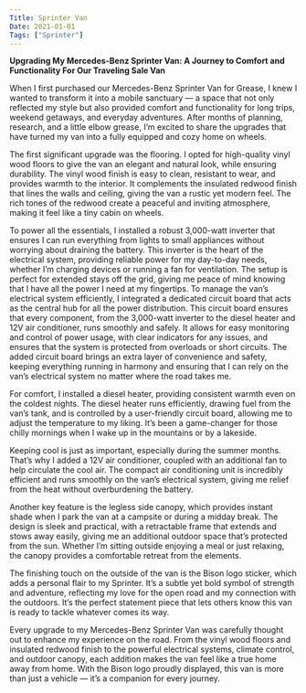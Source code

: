 ```yaml
---
Title: Sprinter Van
Date: 2021-01-01
Tags: ["Sprinter"]
---
```


**Upgrading My Mercedes-Benz Sprinter Van: A Journey to Comfort and Functionality For Our Traveling Sale Van**

When I first purchased our Mercedes-Benz Sprinter Van for Grease, I knew I wanted to transform it into a mobile sanctuary — a space that not only reflected my style but also provided comfort and functionality for long trips, weekend getaways, and everyday adventures. After months of planning, research, and a little elbow grease, I’m excited to share the upgrades that have turned my van into a fully equipped and cozy home on wheels.

The first significant upgrade was the flooring. I opted for high-quality vinyl wood floors to give the van an elegant and natural look, while ensuring durability. The vinyl wood finish is easy to clean, resistant to wear, and provides warmth to the interior. It complements the insulated redwood finish that lines the walls and ceiling, giving the van a rustic yet modern feel. The rich tones of the redwood create a peaceful and inviting atmosphere, making it feel like a tiny cabin on wheels.

To power all the essentials, I installed a robust 3,000-watt inverter that ensures I can run everything from lights to small appliances without worrying about draining the battery. This inverter is the heart of the electrical system, providing reliable power for my day-to-day needs, whether I’m charging devices or running a fan for ventilation. The setup is perfect for extended stays off the grid, giving me peace of mind knowing that I have all the power I need at my fingertips. To manage the van’s electrical system efficiently, I integrated a dedicated circuit board that acts as the central hub for all the power distribution. This circuit board ensures that every component, from the 3,000-watt inverter to the diesel heater and 12V air conditioner, runs smoothly and safely. It allows for easy monitoring and control of power usage, with clear indicators for any issues, and ensures that the system is protected from overloads or short circuits. The added circuit board brings an extra layer of convenience and safety, keeping everything running in harmony and ensuring that I can rely on the van’s electrical system no matter where the road takes me.

For comfort, I installed a diesel heater, providing consistent warmth even on the coldest nights. The diesel heater runs efficiently, drawing fuel from the van’s tank, and is controlled by a user-friendly circuit board, allowing me to adjust the temperature to my liking. It’s been a game-changer for those chilly mornings when I wake up in the mountains or by a lakeside.

Keeping cool is just as important, especially during the summer months. That’s why I added a 12V air conditioner, coupled with an additional fan to help circulate the cool air. The compact air conditioning unit is incredibly efficient and runs smoothly on the van’s electrical system, giving me relief from the heat without overburdening the battery.

Another key feature is the legless side canopy, which provides instant shade when I park the van at a campsite or during a midday break. The design is sleek and practical, with a retractable frame that extends and stows away easily, giving me an additional outdoor space that’s protected from the sun. Whether I’m sitting outside enjoying a meal or just relaxing, the canopy provides a comfortable retreat from the elements.

The finishing touch on the outside of the van is the Bison logo sticker, which adds a personal flair to my Sprinter. It’s a subtle yet bold symbol of strength and adventure, reflecting my love for the open road and my connection with the outdoors. It’s the perfect statement piece that lets others know this van is ready to tackle whatever comes its way.

Every upgrade to my Mercedes-Benz Sprinter Van was carefully thought out to enhance my experience on the road. From the vinyl wood floors and insulated redwood finish to the powerful electrical systems, climate control, and outdoor canopy, each addition makes the van feel like a true home away from home. With the Bison logo proudly displayed, this van is more than just a vehicle — it’s a companion for every journey.